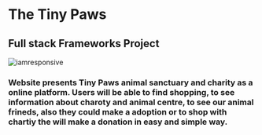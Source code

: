 # The Tiny Paws

## Full stack Frameworks Project

![iamresponsive]()

### Website presents Tiny Paws animal sanctuary and charity as a online platform. Users will be able to find shopping, to see information about charoty and animal centre, to see our animal frineds, also they could make a adoption or to shop with chartiy the will make a donation in easy and simple way.